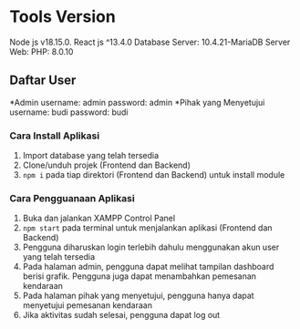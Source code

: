 # Tools Version
Node js v18.15.0.
React js ^13.4.0
Database Server: 10.4.21-MariaDB
Server Web: PHP: 8.0.10

## Daftar User
*Admin
username: admin
password: admin
*Pihak yang Menyetujui
username: budi
password: budi

### Cara Install Aplikasi
1. Import database yang telah tersedia
2. Clone/unduh projek (Frontend dan Backend)
3. `npm i` pada tiap direktori (Frontend dan Backend) untuk install module

### Cara Pengguanaan Aplikasi
1. Buka dan jalankan XAMPP Control Panel
2. `npm start` pada terminal untuk menjalankan aplikasi (Frontend dan Backend)
3. Pengguna diharuskan login terlebih dahulu menggunakan akun user yang telah tersedia
4. Pada halaman admin, pengguna dapat melihat tampilan dashboard berisi grafik. Pengguna juga dapat menambahkan pemesanan kendaraan
5. Pada halaman pihak yang menyetujui, pengguna hanya dapat menyetujui pemesanan kendaraan
6. Jika aktivitas sudah selesai, pengguna dapat log out
